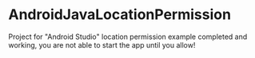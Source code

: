 # AndroidJavaLocationPermission
Project for "Android Studio" location permission example completed and working, you are not able to start the app until you allow!
